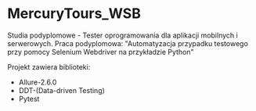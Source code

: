# MercuryTours_WSB

Studia podyplomowe - Tester oprogramowania dla aplikacji mobilnych i serwerowych. Praca podyplomowa:  "Automatyzacja przypadku testowego przy pomocy Selenium Webdriver na przykładzie Python"

Projekt zawiera biblioteki:
- Allure-2.6.0
- DDT-(Data-driven Testing)
- Pytest

